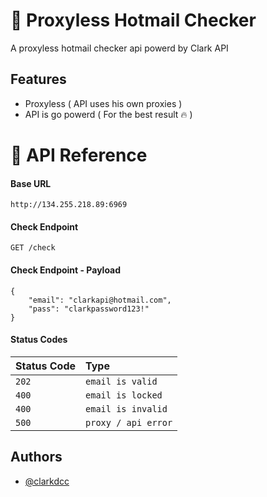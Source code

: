 # 🚀 Proxyless Hotmail Checker

A proxyless hotmail checker api powerd by Clark API


## Features

- Proxyless ( API uses his own proxies )
- API is go powerd ( For the best result 🔥 )


# 🤖 API Reference
#### Base URL
```
http://134.255.218.89:6969
```

#### Check Endpoint

```http
GET /check
```

#### Check Endpoint - Payload
```
{
    "email": "clarkapi@hotmail.com",
    "pass": "clarkpassword123!"
}
```

#### Status Codes
| Status Code | Type     |
| :-------- | :------- |
| `202` | `email is valid` | 
| `400` | `email is locked` | 
| `400` | `email is invalid` | 
| `500` | `proxy / api error` | 

## Authors

- [@clarkdcc](https://github.com/clarkdcc)
